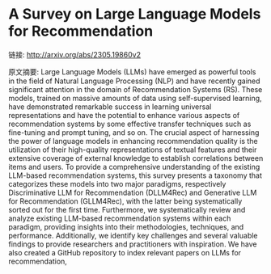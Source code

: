 # A Survey on Large Language Models for Recommendation

链接: http://arxiv.org/abs/2305.19860v2

原文摘要:
Large Language Models (LLMs) have emerged as powerful tools in the field of
Natural Language Processing (NLP) and have recently gained significant
attention in the domain of Recommendation Systems (RS). These models, trained
on massive amounts of data using self-supervised learning, have demonstrated
remarkable success in learning universal representations and have the potential
to enhance various aspects of recommendation systems by some effective transfer
techniques such as fine-tuning and prompt tuning, and so on. The crucial aspect
of harnessing the power of language models in enhancing recommendation quality
is the utilization of their high-quality representations of textual features
and their extensive coverage of external knowledge to establish correlations
between items and users. To provide a comprehensive understanding of the
existing LLM-based recommendation systems, this survey presents a taxonomy that
categorizes these models into two major paradigms, respectively Discriminative
LLM for Recommendation (DLLM4Rec) and Generative LLM for Recommendation
(GLLM4Rec), with the latter being systematically sorted out for the first time.
Furthermore, we systematically review and analyze existing LLM-based
recommendation systems within each paradigm, providing insights into their
methodologies, techniques, and performance. Additionally, we identify key
challenges and several valuable findings to provide researchers and
practitioners with inspiration. We have also created a GitHub repository to
index relevant papers on LLMs for recommendation,
